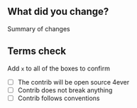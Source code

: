 ## What did you change?

Summary of changes

## Terms check

Add `x` to all of the boxes to confirm

- [ ] The contrib will be open source 4ever 
- [ ] Contrib does not break anything
- [ ] Contrib follows conventions